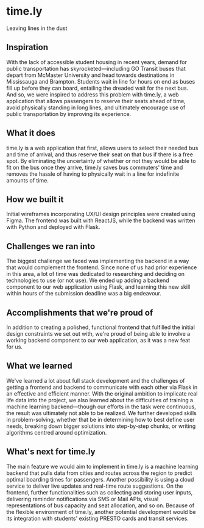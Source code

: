 # time.ly
Leaving lines in the dust

## Inspiration
With the lack of accessible student housing in recent years, demand for public transportation has skyrocketed—including GO Transit buses that depart from McMaster University and head towards destinations in Mississauga and Brampton. Students wait in line for hours on end as buses fill up before they can board, entailing the dreaded wait for the next bus. And so, we were inspired to address this problem with time.ly, a web application that allows passengers to reserve their seats ahead of time, avoid physically standing in long lines, and ultimately encourage use of public transportation by improving its experience.

## What it does
time.ly is a web application that first, allows users to select their needed bus and time of arrival, and thus reserve their seat on that bus if there is a free spot. By eliminating the uncertainty of whether or not they would be able to fit on the bus once they arrive, time.ly saves bus commuters' time and removes the hassle of having to physically wait in a line for indefinite amounts of time.

## How we built it
Initial wireframes incorporating UX/UI design principles were created using Figma. The frontend was built with ReactJS, while the backend was written with Python and deployed with Flask.

## Challenges we ran into
The biggest challenge we faced was implementing the backend in a way that would complement the frontend. Since none of us had prior experience in this area, a lot of time was dedicated to researching and deciding on technologies to use (or not use). We ended up adding a backend component to our web application using Flask, and learning this new skill within hours of the submission deadline was a big endeavour.

## Accomplishments that we're proud of
In addition to creating a polished, functional frontend that fulfilled the initial design constraints we set out with, we're proud of being able to involve a working backend component to our web application, as it was a new feat for us.

## What we learned
We've learned a lot about full stack development and the challenges of getting a frontend and backend to communicate with each other via Flask in an effective and efficient manner. With the original ambition to implicate real life data into the project, we also learned about the difficulties of training a machine learning backend—though our efforts in the task were continuous, the result was ultimately not able to be realized. We further developed skills in problem-solving, whether that be in determining how to best define user needs, breaking down bigger solutions into step-by-step chunks, or writing algorithms centred around optimization.

## What's next for time.ly
The main feature we would aim to implement in time.ly is a machine learning backend that pulls data from cities and routes across the region to predict optimal boarding times for passengers. Another possibility is using a cloud service to deliver live updates and real-time route suggestions. On the frontend, further functionalities such as collecting and storing user inputs, delivering reminder notifications via SMS or Mail APIs, visual representations of bus capacity and seat allocation, and so on. Because of the flexible environment of time.ly, another potential development would be its integration with students' existing PRESTO cards and transit services.
